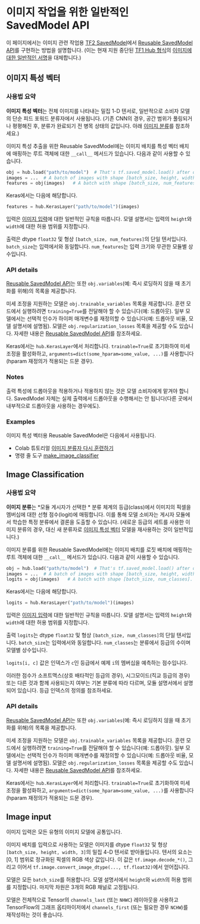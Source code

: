 <!--* freshness: { owner: 'arnoegw' reviewed: '2020-09-11'  } *-->

# 이미지 작업을 위한 일반적인 SavedModel API

이 페이지에서는 이미지 관련 작업용 [TF2 SavedModel](../tf2_saved_model.md)에서 [Reusable SavedModel API](../reusable_saved_models.md)를 구현하는 방법을 설명합니다. (이는 현재 지원 중단된 [TF1 Hub 형식](../common_signatures/images.md)의 [이미지에 대한 일반적인 서명](../tf1_hub_module)을 대체합니다.)

<a name="feature-vector"></a>

## 이미지 특성 벡터

### 사용법 요약

**이미지 특성 벡터**는 전체 이미지를 나타내는 밀집 1-D 텐서로, 일반적으로 소비자 모델의 단순 피드 포워드 분류자에서 사용됩니다. (기존 CNN의 경우, 공간 범위가 풀링되거나 평평해진 후, 분류가 완료되기 전 병목 상태의 값입니다. 아래 [이미지 분류](#classification)를 참조하세요.)

이미지 특성 추출을 위한 Reusable SavedModel에는 이미지 배치를 특성 벡터 배치에 매핑하는 루트 객체에 대한 `__call__` 메서드가 있습니다. 다음과 같이 사용할 수 있습니다.

```python
obj = hub.load("path/to/model")  # That's tf.saved_model.load() after download.
images = ...  # A batch of images with shape [batch_size, height, width, 3].
features = obj(images)   # A batch with shape [batch_size, num_features].
```

Keras에서는 다음에 해당합니다.

```python
features = hub.KerasLayer("path/to/model")(images)
```

입력은 [이미지 입력](#input)에 대한 일반적인 규칙을 따릅니다. 모델 설명서는 입력의 `height`와 `width`에 대한 허용 범위를 지정합니다.

출력은 dtype `float32` 및 형상 `[batch_size, num_features]`의 단일 텐서입니다. `batch_size`는 입력에서와 동일합니다. `num_features`는 입력 크기와 무관한 모듈별 상수입니다.

### API details

[Reusable SavedModel API](../reusable_saved_models.md)는 또한 `obj.variables`(예: 즉시 로딩하지 않을 때 초기화를 위해)의 목록을 제공합니다.

미세 조정을 지원하는 모델은 `obj.trainable_variables` 목록을 제공합니다. 훈련 모드에서 실행하려면 `training=True`를 전달해야 할 수 있습니다(예: 드롭아웃). 일부 모델에서는 선택적 인수가 하이퍼 매개변수를 재정의할 수 있습니다(예: 드롭아웃 비율, 모델 설명서에 설명됨). 모델은 `obj.regularization_losses` 목록을 제공할 수도 있습니다. 자세한 내용은 [Reusable SavedModel API](../reusable_saved_models.md)를 참조하세요.

Keras에서는 `hub.KerasLayer`에서 처리합니다. `trainable=True`로 초기화하여 미세 조정을 활성화하고, `arguments=dict(some_hparam=some_value, ...)`를 사용합니다(hparam 재정의가 적용되는 드문 경우).

### Notes

출력 특성에 드롭아웃을 적용하거나 적용하지 않는 것은 모델 소비자에게 맡겨야 합니다. SavedModel 자체는 실제 출력에서 드롭아웃을 수행해서는 안 됩니다(다른 곳에서 내부적으로 드롭아웃을 사용하는 경우에도).

### Examples

이미지 특성 벡터용 Reusable SavedModel은 다음에서 사용됩니다.

- Colab 튜토리얼 [이미지 분류자 다시 훈련하기](https://colab.research.google.com/github/tensorflow/hub/blob/master/examples/colab/tf2_image_retraining.ipynb)
- 명령 줄 도구 [make_image_classifier](https://github.com/tensorflow/hub/tree/master/tensorflow_hub/tools/make_image_classifier)

<a name="classification"></a>

## Image Classification

### 사용법 요약

**이미지 분류**는 *모듈 게시자가 선택한 * 분류 체계의 등급(class)에서 이미지의 픽셀을 멤버십에 대한 선형 점수(logit)에 매핑합니다. 이를 통해 모델 소비자는 게시자 모듈에서 학습한 특정 분류에서 결론을 도출할 수 있습니다. (새로운 등급의 세트를 사용한 이미지 분류의 경우, 대신 새 분류자로 [이미지 특성 벡터](#feature-vector) 모델을 재사용하는 것이 일반적입니다.)

이미지 분류를 위한 Reusable SavedModel에는 이미지 배치를 로짓 배치에 매핑하는 루트 객체에 대한 `__call__` 메서드가 있습니다. 다음과 같이 사용할 수 있습니다.

```python
obj = hub.load("path/to/model")  # That's tf.saved_model.load() after download.
images = ...  # A batch of images with shape [batch_size, height, width, 3].
logits = obj(images)   # A batch with shape [batch_size, num_classes].
```

Keras에서는 다음에 해당합니다.

```python
logits = hub.KerasLayer("path/to/model")(images)
```

입력은 [이미지 입력](#input)에 대한 일반적인 규칙을 따릅니다. 모델 설명서는 입력의 `height`와 `width`에 대한 허용 범위를 지정합니다.

출력 `logits`는 dtype `float32` 및 형상 `[batch_size, num_classes]`의 단일 텐서입니다. `batch_size`는 입력에서와 동일합니다. `num_classes`는 분류에서 등급의 수이며 모델별 상수입니다.

`logits[i, c]` 값은 인덱스가 `c`인 등급에서 예제 `i`의 멤버십을 예측하는 점수입니다.

이러한 점수가 소프트맥스(상호 배타적인 등급의 경우), 시그모이드(직교 등급의 경우) 또는 다른 것과 함께 사용되는지 여부는 기본 분류에 따라 다르며, 모듈 설명서에서 설명되어 있습니다. 등급 인덱스의 정의를 참조하세요.

### API details

[Reusable SavedModel API](../reusable_saved_models.md)는 또한 `obj.variables`(예: 즉시 로딩하지 않을 때 초기화를 위해)의 목록을 제공합니다.

미세 조정을 지원하는 모델은 `obj.trainable_variables` 목록을 제공합니다. 훈련 모드에서 실행하려면 `training=True`를 전달해야 할 수 있습니다(예: 드롭아웃). 일부 모델에서는 선택적 인수가 하이퍼 매개변수를 재정의할 수 있습니다(예: 드롭아웃 비율, 모델 설명서에 설명됨). 모델은 `obj.regularization_losses` 목록을 제공할 수도 있습니다. 자세한 내용은 [Reusable SavedModel API](../reusable_saved_models.md)를 참조하세요.

Keras에서는 `hub.KerasLayer`에서 처리합니다. `trainable=True`로 초기화하여 미세 조정을 활성화하고, `arguments=dict(some_hparam=some_value, ...)`를 사용합니다(hparam 재정의가 적용되는 드문 경우).

<a name="input"></a>

## Image input

이미지 입력은 모든 유형의 이미지 모델에 공통입니다.

이미지 배치를 입력으로 사용하는 모델은 이미지를 dtype `float32` 및 형상 `[batch_size, height, width, 3]`의 밀집 4-D 텐서로 받아들입니다. 텐서의 요소는 [0, 1] 범위로 정규화된 픽셀의 RGB 색상 값입니다. 이 값은 `tf.image.decode_*()`, 그리고 이어서 `tf.image.convert_image_dtype(..., tf.float32)`에서 얻어집니다.

모델은 모든 `batch_size`를 허용합니다. 모델 설명서에서 `height`와 `width`의 허용 범위를 지정합니다. 마지막 차원은 3개의 RGB 채널로 고정됩니다.

모델은 전체적으로 Tensor의 `channels_last` (또는 `NHWC`) 레이아웃을 사용하고 TensorFlow의 그래프 옵티마이저에서 `channels_first` (또는 필요한 경우 `NCHW`)를 재작성하는 것이 좋습니다.
